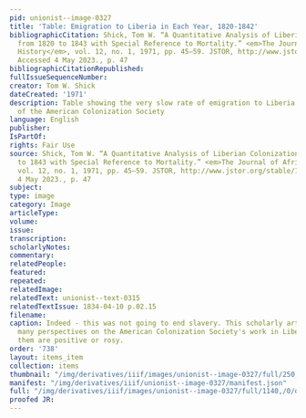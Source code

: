 ```yaml
---
pid: unionist--image-0327
title: 'Table: Emigration to Liberia in Each Year, 1820-1842'
bibliographicCitation: Shick, Tom W. “A Quantitative Analysis of Liberian Colonization
  from 1820 to 1843 with Special Reference to Mortality.” <em>The Journal of African
  History</em>, vol. 12, no. 1, 1971, pp. 45–59. JSTOR, http://www.jstor.org/stable/180566.
  Accessed 4 May 2023., p. 47
bibliographicCitationRepublished: 
fullIssueSequenceNumber: 
creator: Tom W. Shick
dateCreated: '1971'
description: Table showing the very slow rate of emigration to Liberia under the auspices
  of the American Colonization Society
language: English
publisher: 
IsPartOf: 
rights: Fair Use
source: Shick, Tom W. “A Quantitative Analysis of Liberian Colonization from 1820
  to 1843 with Special Reference to Mortality.” <em>The Journal of African History</em>,
  vol. 12, no. 1, 1971, pp. 45–59. JSTOR, http://www.jstor.org/stable/180566. Accessed
  4 May 2023., p. 47
subject: 
type: image
category: Image
articleType: 
volume: 
issue: 
transcription: 
scholarlyNotes: 
commentary: 
relatedPeople: 
featured: 
repeated: 
relatedImage: 
relatedText: unionist--text-0315
relatedTextIssue: 1834-04-10 p.02.15
filename: 
caption: Indeed - this was not going to end slavery. This scholarly article presents
  many perspectives on the American Colonization Society's work in Liberia. None of
  them are positive or rosy.
order: '738'
layout: items_item
collection: items
thumbnail: "/img/derivatives/iiif/images/unionist--image-0327/full/250,/0/default.jpg"
manifest: "/img/derivatives/iiif/unionist--image-0327/manifest.json"
full: "/img/derivatives/iiif/images/unionist--image-0327/full/1140,/0/default.jpg"
proofed JR: 
---
```

